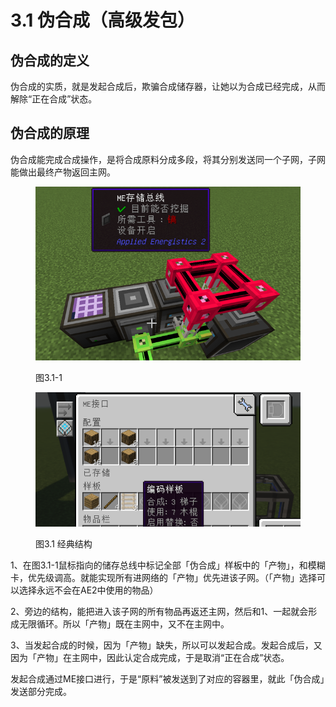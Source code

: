 # 3.1 伪合成（高级发包）

## &#x20;伪合成的定义 <a href="#_toc137910920" id="_toc137910920"></a>

伪合成的实质，就是发起合成后，欺骗合成储存器，让她以为合成已经完成，从而解除“正在合成”状态。

## 伪合成的原理 <a href="#_toc137910921" id="_toc137910921"></a>

伪合成能完成合成操作，是将合成原料分成多段，将其分别发送同一个子网，子网能做出最终产物返回主网。

<figure><img src="../.gitbook/assets/image (7).png" alt=""><figcaption><p>图3.1-1</p></figcaption></figure>

<figure><img src="../.gitbook/assets/image (6).png" alt=""><figcaption><p>图3.1 经典结构</p></figcaption></figure>

1、在图3.1-1鼠标指向的储存总线中标记全部「伪合成」样板中的「产物」，和模糊卡，优先级调高。就能实现所有进网络的「产物」优先进该子网。（「产物」选择可以选择永远不会在AE2中使用的物品）

2、旁边的结构，能把进入该子网的所有物品再返还主网，然后和1、一起就会形成无限循环。所以「产物」既在主网中，又不在主网中。

3、当发起合成的时候，因为「产物」缺失，所以可以发起合成。发起合成后，又因为「产物」在主网中，因此认定合成完成，于是取消“正在合成”状态。

发起合成通过ME接口进行，于是“原料”被发送到了对应的容器里，就此「伪合成」发送部分完成。
